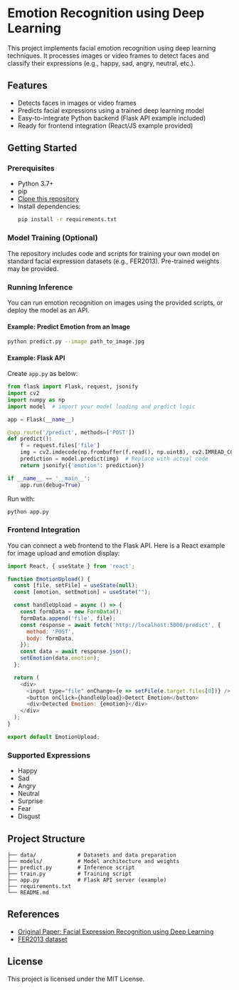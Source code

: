 # Emotion Recognition using Deep Learning

This project implements facial emotion recognition using deep learning techniques. It processes images or video frames to detect faces and classify their expressions (e.g., happy, sad, angry, neutral, etc.).

## Features

- Detects faces in images or video frames
- Predicts facial expressions using a trained deep learning model
- Easy-to-integrate Python backend (Flask API example included)
- Ready for frontend integration (React/JS example provided)

## Getting Started

### Prerequisites

- Python 3.7+
- pip
- [Clone this repository](https://github.com/kuldeepstechwork/Face-Expression-Recognition-using-Deep-Learning)
- Install dependencies:
  ```bash
  pip install -r requirements.txt
  ```

### Model Training (Optional)

The repository includes code and scripts for training your own model on standard facial expression datasets (e.g., FER2013). Pre-trained weights may be provided.

### Running Inference

You can run emotion recognition on images using the provided scripts, or deploy the model as an API.

#### Example: Predict Emotion from an Image
```bash
python predict.py --image path_to_image.jpg
```

#### Example: Flask API

Create `app.py` as below:
```python
from flask import Flask, request, jsonify
import cv2
import numpy as np
import model  # import your model loading and predict logic

app = Flask(__name__)

@app.route('/predict', methods=['POST'])
def predict():
    f = request.files['file']
    img = cv2.imdecode(np.frombuffer(f.read(), np.uint8), cv2.IMREAD_COLOR)
    prediction = model.predict(img)  # Replace with actual code
    return jsonify({'emotion': prediction})

if __name__ == '__main__':
    app.run(debug=True)
```
Run with:
```bash
python app.py
```

### Frontend Integration

You can connect a web frontend to the Flask API. Here is a React example for image upload and emotion display:

```javascript
import React, { useState } from 'react';

function EmotionUpload() {
  const [file, setFile] = useState(null);
  const [emotion, setEmotion] = useState("");

  const handleUpload = async () => {
    const formData = new FormData();
    formData.append('file', file);
    const response = await fetch('http://localhost:5000/predict', {
      method: 'POST',
      body: formData,
    });
    const data = await response.json();
    setEmotion(data.emotion);
  };

  return (
    <div>
      <input type="file" onChange={e => setFile(e.target.files[0])} />
      <button onClick={handleUpload}>Detect Emotion</button>
      <div>Detected Emotion: {emotion}</div>
    </div>
  );
}

export default EmotionUpload;
```

### Supported Expressions

- Happy
- Sad
- Angry
- Neutral
- Surprise
- Fear
- Disgust

## Project Structure

```
├── data/             # Datasets and data preparation
├── models/           # Model architecture and weights
├── predict.py        # Inference script
├── train.py          # Training script
├── app.py            # Flask API server (example)
├── requirements.txt
└── README.md
```

## References

- [Original Paper: Facial Expression Recognition using Deep Learning](https://github.com/kuldeepstechwork/Face-Expression-Recognition-using-Deep-Learning)
- [FER2013 dataset](https://www.kaggle.com/datasets/msambare/fer2013)

## License

This project is licensed under the MIT License.
